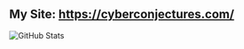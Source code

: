## My Site: https://cyberconjectures.com/

![GitHub Stats](https://github-readme-stats.vercel.app/api?username=bobby-lin&show_icons=true&theme=chartreuse-dark)

